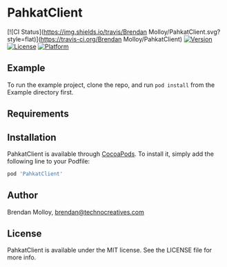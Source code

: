 # PahkatClient

[![CI Status](https://img.shields.io/travis/Brendan Molloy/PahkatClient.svg?style=flat)](https://travis-ci.org/Brendan Molloy/PahkatClient)
[![Version](https://img.shields.io/cocoapods/v/PahkatClient.svg?style=flat)](https://cocoapods.org/pods/PahkatClient)
[![License](https://img.shields.io/cocoapods/l/PahkatClient.svg?style=flat)](https://cocoapods.org/pods/PahkatClient)
[![Platform](https://img.shields.io/cocoapods/p/PahkatClient.svg?style=flat)](https://cocoapods.org/pods/PahkatClient)

## Example

To run the example project, clone the repo, and run `pod install` from the Example directory first.

## Requirements

## Installation

PahkatClient is available through [CocoaPods](https://cocoapods.org). To install
it, simply add the following line to your Podfile:

```ruby
pod 'PahkatClient'
```

## Author

Brendan Molloy, brendan@technocreatives.com

## License

PahkatClient is available under the MIT license. See the LICENSE file for more info.
